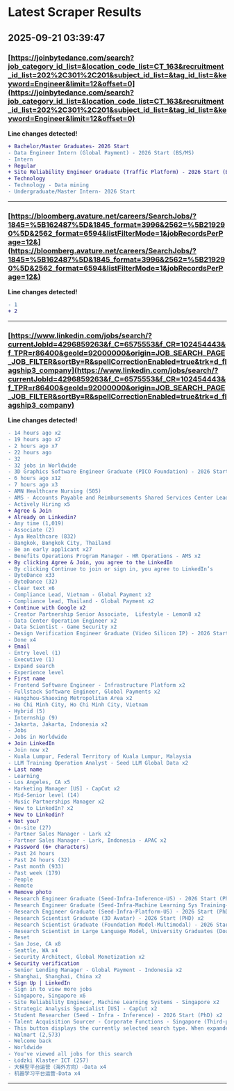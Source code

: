 # Latest Scraper Results

## 2025-09-21 03:39:47

### [https://joinbytedance.com/search?job_category_id_list=&location_code_list=CT_163&recruitment_id_list=202%2C301%2C201&subject_id_list=&tag_id_list=&keyword=Engineer&limit=12&offset=0](https://joinbytedance.com/search?job_category_id_list=&location_code_list=CT_163&recruitment_id_list=202%2C301%2C201&subject_id_list=&tag_id_list=&keyword=Engineer&limit=12&offset=0)

**Line changes detected!**

```diff
+ Bachelor/Master Graduates- 2026 Start
- Data Engineer Intern (Global Payment) - 2026 Start (BS/MS)
- Intern
+ Regular
+ Site Reliability Engineer Graduate (Traffic Platform) - 2026 Start (BS/MS)
+ Technology
- Technology - Data mining
- Undergraduate/Master Intern- 2026 Start
```

---
### [https://bloomberg.avature.net/careers/SearchJobs/?1845=%5B162487%5D&1845_format=3996&2562=%5B219290%5D&2562_format=6594&listFilterMode=1&jobRecordsPerPage=12&](https://bloomberg.avature.net/careers/SearchJobs/?1845=%5B162487%5D&1845_format=3996&2562=%5B219290%5D&2562_format=6594&listFilterMode=1&jobRecordsPerPage=12&)

**Line changes detected!**

```diff
- 1
+ 2
```

---
### [https://www.linkedin.com/jobs/search/?currentJobId=4296859263&f_C=6575553&f_CR=102454443&f_TPR=r86400&geoId=92000000&origin=JOB_SEARCH_PAGE_JOB_FILTER&sortBy=R&spellCorrectionEnabled=true&trk=d_flagship3_company](https://www.linkedin.com/jobs/search/?currentJobId=4296859263&f_C=6575553&f_CR=102454443&f_TPR=r86400&geoId=92000000&origin=JOB_SEARCH_PAGE_JOB_FILTER&sortBy=R&spellCorrectionEnabled=true&trk=d_flagship3_company)

**Line changes detected!**

```diff
- 14 hours ago x2
- 19 hours ago x7
- 2 hours ago x7
- 22 hours ago
- 32
- 32 jobs in Worldwide
- 3D Graphics Software Engineer Graduate (PICO Foundation) - 2026 Start (BS/MS) x2
- 6 hours ago x12
- 7 hours ago x3
- AMN Healthcare Nursing (505)
- AMS - Accounts Payable and Reimbursements Shared Services Center Leader x2
- Actively Hiring x5
+ Agree & Join
+ Already on Linkedin?
- Any time (1,019)
- Associate (2)
- Aya Healthcare (832)
- Bangkok, Bangkok City, Thailand
- Be an early applicant x27
- Benefits Operations Program Manager - HR Operations - AMS x2
+ By clicking Agree & Join, you agree to the LinkedIn
- By clicking Continue to join or sign in, you agree to LinkedIn’s
- ByteDance x33
- ByteDance (32)
- Clear text x6
- Compliance Lead, Vietnam - Global Payment x2
- Compliance lead, Thailand - Global Payment x2
+ Continue with Google x2
- Creator Partnership Senior Associate,  Lifestyle - Lemon8 x2
- Data Center Operation Engineer x2
- Data Scientist - Game Security x2
- Design Verification Engineer Graduate (Video Silicon IP) - 2026 Start (BS/MS) x2
- Done x4
+ Email
- Entry level (1)
- Executive (1)
- Expand search
- Experience level
+ First name
- Frontend Software Engineer - Infrastructure Platform x2
- Fullstack Software Engineer, Global Payments x2
- Hangzhou-Shaoxing Metropolitan Area x2
- Ho Chi Minh City, Ho Chi Minh City, Vietnam
- Hybrid (5)
- Internship (9)
- Jakarta, Jakarta, Indonesia x2
- Jobs
- Jobs in Worldwide
+ Join LinkedIn
- Join now x2
- Kuala Lumpur, Federal Territory of Kuala Lumpur, Malaysia
- LLM Training Operation Analyst - Seed LLM Global Data x2
+ Last name
- Learning
- Los Angeles, CA x5
- Marketing Manager [US] - CapCut x2
- Mid-Senior level (14)
- Music Partnerships Manager x2
- New to LinkedIn? x2
+ New to Linkedin?
+ Not you?
- On-site (27)
- Partner Sales Manager - Lark x2
- Partner Sales Manager - Lark, Indonesia - APAC x2
+ Password (6+ characters)
- Past 24 hours
- Past 24 hours (32)
- Past month (933)
- Past week (179)
- People
- Remote
+ Remove photo
- Research Engineer Graduate (Seed-Infra-Inference-US) - 2026 Start (PhD) x2
- Research Engineer Graduate (Seed-Infra-Machine Learning Sys Training-US) - 2026 Start (PhD) x2
- Research Engineer Graduate (Seed-Infra-Platform-US) - 2026 Start (PhD) x2
- Research Scientist Graduate (3D Avatar) - 2026 Start (PHD) x2
- Research Scientist Graduate (Foundation Model-Multimodal) - 2026 Start（PhD） x2
- Research Scientist in Large Language Model, University Graduates (Doubao-Seed) - 2025 Start (PhD) x2
- Reset
- San Jose, CA x8
- Seattle, WA x4
- Security Architect, Global Monetization x2
+ Security verification
- Senior Lending Manager - Global Payment - Indonesia x2
- Shanghai, Shanghai, China x2
+ Sign Up | LinkedIn
- Sign in to view more jobs
- Singapore, Singapore x6
- Site Reliability Engineer, Machine Learning Systems - Singapore x2
- Strategic Analysis Specialist [US] - CapCut x2
- Student Researcher (Seed - Infra - Inference) - 2026 Start (PhD) x2
- Talent Acquisition Sourcer - Corporate Functions - Singapore (Third-party Contractor) x2
- This button displays the currently selected search type. When expanded it provides a list of search options that will switch the search inputs to match the current selection.
- Walmart (2,573)
- Welcome back
- Worldwide
- You've viewed all jobs for this search
- Łódzki Klaster ICT (257)
- 大模型平台运营（海外方向）-Data x4
- 机器学习平台运营-Data x4
```

---

